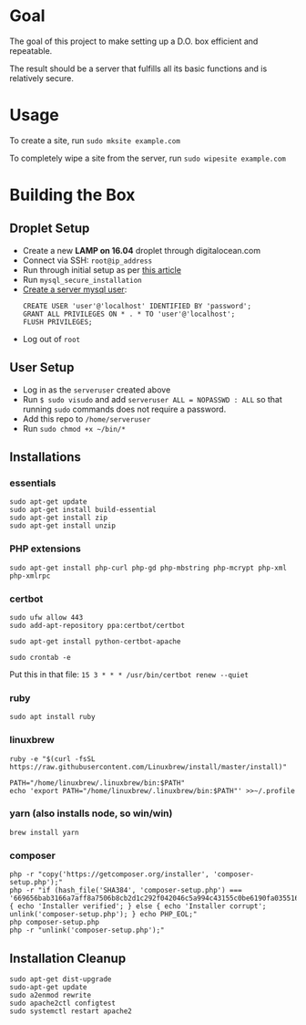 # Goal
The goal of this project to make setting up a D.O. box efficient and repeatable.

The result should be a server that fulfills all its basic functions and is relatively secure.

# Usage
To create a site, run `sudo mksite example.com`

To completely wipe a site from the server, run `sudo wipesite example.com`

# Building the Box
## Droplet Setup
  - Create a new **LAMP on 16.04** droplet through digitalocean.com
  - Connect via SSH: `root@ip_address`
  - Run through initial setup as per [this article][1]
  - Run `mysql_secure_installation`
  - [Create a server mysql user][2]:
    ```mysql
    CREATE USER 'user'@'localhost' IDENTIFIED BY 'password';
    GRANT ALL PRIVILEGES ON * . * TO 'user'@'localhost';
    FLUSH PRIVILEGES;
    ```
  - Log out of `root`

[1]: https://www.digitalocean.com/community/tutorials/initial-server-setup-with-ubuntu-16-04
[2]: https://www.digitalocean.com/community/tutorials/how-to-create-a-new-user-and-grant-permissions-in-mysql

## User Setup
  - Log in as the `serveruser` created above
  - Run `$ sudo visudo` and add `serveruser ALL = NOPASSWD : ALL` so that running `sudo` commands does not require a password.
  - Add this repo to `/home/serveruser`
  - Run `sudo chmod +x ~/bin/*`

## Installations
### essentials
    sudo apt-get update
    sudo apt-get install build-essential
    sudo apt-get install zip
    sudo apt-get install unzip

### PHP extensions
    sudo apt-get install php-curl php-gd php-mbstring php-mcrypt php-xml php-xmlrpc

### certbot
    sudo ufw allow 443
    sudo add-apt-repository ppa:certbot/certbot

    sudo apt-get install python-certbot-apache

    sudo crontab -e

Put this in that file: `15 3 * * * /usr/bin/certbot renew --quiet`

### ruby
    sudo apt install ruby

### linuxbrew
    ruby -e "$(curl -fsSL https://raw.githubusercontent.com/Linuxbrew/install/master/install)"

    PATH="/home/linuxbrew/.linuxbrew/bin:$PATH"
    echo 'export PATH="/home/linuxbrew/.linuxbrew/bin:$PATH"' >>~/.profile

### yarn (also installs node, so win/win)
    brew install yarn

### composer
    php -r "copy('https://getcomposer.org/installer', 'composer-setup.php');"
    php -r "if (hash_file('SHA384', 'composer-setup.php') === '669656bab3166a7aff8a7506b8cb2d1c292f042046c5a994c43155c0be6190fa0355160742ab2e1c88d40d5be660b410') { echo 'Installer verified'; } else { echo 'Installer corrupt'; unlink('composer-setup.php'); } echo PHP_EOL;"
    php composer-setup.php
    php -r "unlink('composer-setup.php');"


## Installation Cleanup
    sudo apt-get dist-upgrade
    sudo-apt-get update
    sudo a2enmod rewrite
    sudo apache2ctl configtest
    sudo systemctl restart apache2
